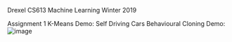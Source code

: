 Drexel CS613 Machine Learning Winter 2019

Assignment 1 K-Means Demo:
Self Driving Cars Behavioural Cloning Demo:
![image]()
